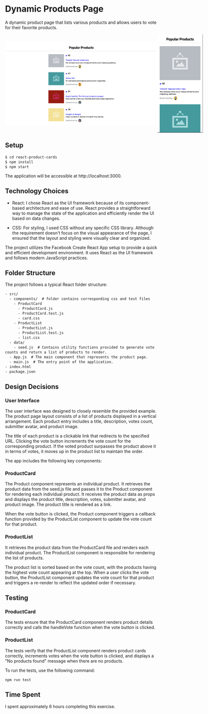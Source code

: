 # Dynamic Products Page

A dynamic product page that lists various products and allows users to vote for their favorite products.

<div style="display: flex; align-items: center;">
  <img width="600" alt="" src="./public/images/readme/web-size.png">
  <img width="150" alt="" src="./public/images/readme/phone-size.png">
</div>



## Setup

``` shell
$ cd react-product-cards
$ npm install
$ npm start
```
The application will be accessible at http://localhost:3000.



## Technology Choices
- React: I chose React as the UI framework because of its component-based architecture and ease of use. React provides a straightforward way to manage the state of the application and efficiently render the UI based on data changes.

- CSS: For styling, I used CSS without any specific CSS library. Although the requirement doesn't focus on the visual appearance of the page, I ensured that the layout and styling were visually clear and organized.

The project utilizes the Facebook Create React App setup to provide a quick and efficient development environment. It uses React as the UI framework and follows modern JavaScript practices.


## Folder Structure
The project follows a typical React folder structure:
``` shell
- src/
  - components/  # folder contains corresponding css and test files
    - ProductCard
      - ProductCard.js
      - ProductCard.test.js
      - card.css
    - ProductList
      - ProductList.js
      - ProductList.test.js
      - list.css
  - data/
    - seed.js  # Contains utility functions provided to generate vote counts and return a list of products to render.
  - App.js  # The main component that represents the product page.
  - main.js  # The entry point of the application.
- index.html
- package.json

```
## Design Decisions
### User Interface

The user interface was designed to closely resemble the provided example. The product page layout consists of a list of products displayed in a vertical arrangement. Each product entry includes a title, description, votes count, submitter avatar, and product image.

The title of each product is a clickable link that redirects to the specified URL. Clicking the vote button increments the vote count for the corresponding product. If the voted product surpasses the product above it in terms of votes, it moves up in the product list to maintain the order.

The app includes the following key components:


### ProductCard
The Product component represents an individual product.  It retrieves the product data from the seed.js file and passes it to the Product component for rendering each individual product. It receives the product data as props and displays the product title, description, votes, submitter avatar, and product image. The product title is rendered as a link.

When the vote button is clicked, the Product component triggers a callback function provided by the ProductList component to update the vote count for that product.

### ProductList
It retrieves the product data from the ProductCard file and renders each individual product. 
The ProductList component is responsible for rendering the list of products.

The product list is sorted based on the vote count, with the products having the highest vote count appearing at the top. When a user clicks the vote button, the ProductList component updates the vote count for that product and triggers a re-render to reflect the updated order if necessary.


## Testing

### ProductCard
The tests ensure that the ProductCard component renders product details correctly and calls the handleVote function when the vote button is clicked.

### ProductList
The tests verify that the ProductList component renders product cards correctly, increments votes when the vote button is clicked, and displays a "No products found" message when there are no products.

To run the tests, use the following command:

``` shell
npm run test
```

## Time Spent

I spent approximately 6 hours completing this exercise.
